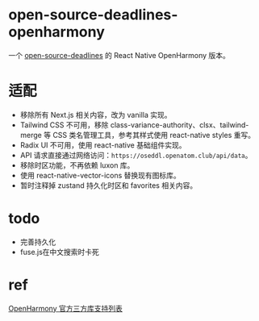 # open-source-deadlines-openharmony
一个 [open-source-deadlines](https://github.com/hust-open-atom-club/open-source-deadlines) 的 React Native OpenHarmony 版本。

# 适配
- 移除所有 Next.js 相关内容，改为 vanilla 实现。
- Tailwind CSS 不可用，移除 class-variance-authority、clsx、tailwind-merge 等 CSS 类名管理工具，参考其样式使用 react-native styles 重写。
- Radix UI 不可用，使用 react-native 基础组件实现。
- API 请求直接通过网络访问：`https://oseddl.openatom.club/api/data`。
- 移除时区功能，不再依赖 luxon 库。
- 使用 react-native-vector-icons 替换现有图标库。
- 暂时注释掉 zustand 持久化时区和 favorites 相关内容。


# todo
- 完善持久化
- fuse.js在中文搜索时卡死


# ref
[OpenHarmony 官方三方库支持列表](https://gitee.com/react-native-oh-library/usage-docs/blob/master/zh-cn/README.md)